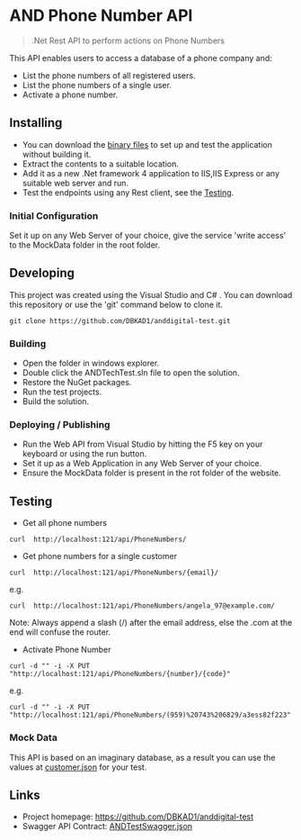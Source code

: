 
# AND Phone Number API
> .Net Rest API to perform actions on Phone Numbers

This API enables users to access a database of a phone company and:
* List the phone numbers of all registered users.
* List the phone numbers of a single user.
* Activate a phone number.

## Installing 

* You can download the [binary files](dist.zip) to set up and test the application without building it.
* Extract the contents to a suitable location.
* Add it as a new .Net framework 4 application to IIS,IIS Express or any suitable web server and run.
* Test the endpoints using any Rest client, see the [Testing](#testing).


### Initial Configuration

Set it up on any Web Server of your choice, give the service 'write access' to the MockData folder in the root folder.

## Developing

This project was created using the Visual Studio and C# . You can download this repository or use the 'git' command below to clone it.

```shell
git clone https://github.com/DBKAD1/anddigital-test.git
```

### Building
* Open the folder in windows explorer.
* Double click the ANDTechTest.sln file to open the solution.
* Restore the NuGet packages.
* Run the test projects.
* Build the solution.


### Deploying / Publishing

* Run the Web API from Visual Studio by hitting the F5 key on your keyboard or using the run button.
* Set it up as a Web Application in any Web Server of your choice.
* Ensure the MockData folder is present in the rot folder of the website.

## <a name="testing"></a>Testing

* Get all phone numbers
```shell
curl  http://localhost:121/api/PhoneNumbers/
```

* Get phone numbers for a single customer
```shell
curl  http://localhost:121/api/PhoneNumbers/{email}/
```

e.g.

```shell
curl  http://localhost:121/api/PhoneNumbers/angela_97@example.com/
```
Note: Always append a slash (/) after the email address, else the .com at the end will confuse the router.

* Activate Phone Number

```shell
curl -d "" -i -X PUT "http://localhost:121/api/PhoneNumbers/{number}/{code}"
```

e.g.

```shell
curl -d "" -i -X PUT "http://localhost:121/api/PhoneNumbers/(959)%20743%206829/a3ess82f223"
```
### Mock Data

This API is based on an imaginary database, as a result you can use the values at [customer.json](ANDDigitalTest/MockData/Customers.json) for your test.


## Links
- Project homepage: https://github.com/DBKAD1/anddigital-test
- Swagger API Contract: [ANDTestSwagger.json](UI/ANDTestSwagger.json)


